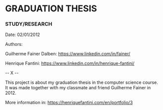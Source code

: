 # GRADUATION THESIS
### STUDY/RESEARCH

Date: 02/01/2012


Authors:

Guilherme Fainer Dalben: https://www.linkedin.com/in/fainer/

Henrique Fantini: https://www.linkedin.com/in/henrique-fantini/

-- X --

This project is about my graduation thesis in the computer science course. It was made together with my classmate and friend Guilherme Fainer in 2012.

More information in: https://henriquefantini.com/en/portfolio/3
